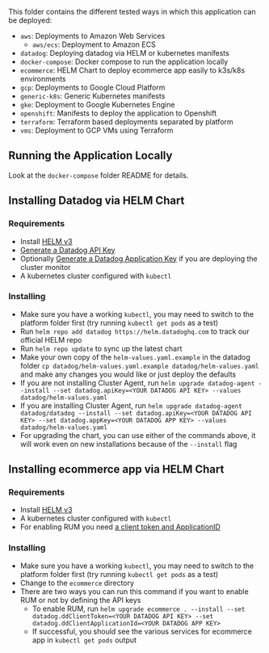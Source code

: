 This folder contains the different tested ways in which this application can be deployed:

* `aws`: Deployments to Amazon Web Services
  * `aws/ecs`: Deployment to Amazon ECS
* `datadog`: Deploying datadog via HELM or kubernetes manifests
* `docker-compose`: Docker compose to run the application locally
* `ecommerce`: HELM Chart to deploy ecommerce app easily to k3s/k8s environments
* `gcp`: Deployments to Google Cloud Platform
* `generic-k8s`: Generic Kubernetes manifests
* `gke`: Deployment to Google Kubernetes Engine
* `openshift`: Manifests to deploy the application to Openshift
* `terraform`: Terraform based deployments separated by platform
* `vms`: Deployment to GCP VMs using Terraform

## Running the Application Locally

Look at the `docker-compose` folder README for details.

## Installing Datadog via HELM Chart

### Requirements

* Install [HELM v3](https://helm.sh/docs/intro/install/)
* [Generate a Datadog API Key](https://app.datadoghq.com/account/settings#api)
* Optionally [Generate a Datadog Application Key](https://app.datadoghq.com/account/settings#api) if you are deploying the cluster monitor
* A kubernetes cluster configured with `kubectl`

### Installing

* Make sure you have a working `kubectl`, you may need to switch to the platform folder first (try running `kubectl get pods` as a test)
* Run `helm repo add datadog https://helm.datadoghq.com` to track our official HELM repo
* Run `helm repo update` to sync up the latest chart
* Make your own copy of the `helm-values.yaml.example` in the datadog folder `cp datadog/helm-values.yaml.example datadog/helm-values.yaml` and make any changes you would like or just deploy the defaults
* If you are not installing Cluster Agent, run `helm upgrade datadog-agent --install --set datadog.apiKey=<YOUR DATADOG API KEY> --values datadog/helm-values.yaml`
* If you are installing Cluster Agent, run `helm upgrade datadog-agent datadog/datadog --install --set datadog.apiKey=<YOUR DATADOG API KEY> --set datadog.appKey=<YOUR DATADOG APP KEY> --values datadog/helm-values.yaml`
* For upgrading the chart, you can use either of the commands above, it will work even on new installations because of the `--install` flag

## Installing ecommerce app via HELM Chart

### Requirements

* Install [HELM v3](https://helm.sh/docs/intro/install/)
* A kubernetes cluster configured with `kubectl`
* For enabling RUM you need [a client token and ApplicationID](https://docs.datadoghq.com/real_user_monitoring/browser/#setup)

### Installing

* Make sure you have a working `kubectl`, you may need to switch to the platform folder first (try running `kubectl get pods` as a test)
* Change to the `ecommerce` directory
* There are two ways you can run this command if you want to enable RUM or not by defining the API keys
  * To enable RUM, run `helm upgrade ecommerce . --install --set datadog.ddClientToken=<YOUR DATADOG API KEY> --set datadog.ddClientApplicationId=<YOUR DATADOG APP KEY>`
  * If successful, you should see the various services for ecommerce app in `kubectl get pods` output

